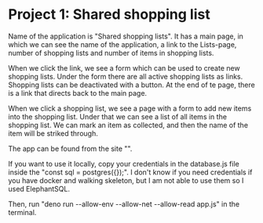 # Project 1: Shared shopping list

Name of the application is "Shared shopping lists". It has a main page, in which we can see
the name of the application, a link to the Lists-page, number of shopping lists and number of 
items in shopping lists.

When we click the link, we see a form which can be used to create new shopping lists. Under the form there are all active shopping lists as links. Shopping lists can be deactivated with a button. At the end of te page, there is a link that directs back to the main page.

When we click a shopping list, we see a page with a form to add new items into the shopping list. Under that we can see a list of all items in the shopping list. We can mark an item as collected, and then the name of the item will be striked through.


The app can be found from the site "".

If you want to use it locally, copy your credentials in the database.js file inside the 
"const sql = postgres({});". I don't know if you need credentials if you have docker and walking skeleton, but I am not able to use them so I used ElephantSQL.

Then, run "deno run --allow-env --allow-net --allow-read app.js" in the terminal.
